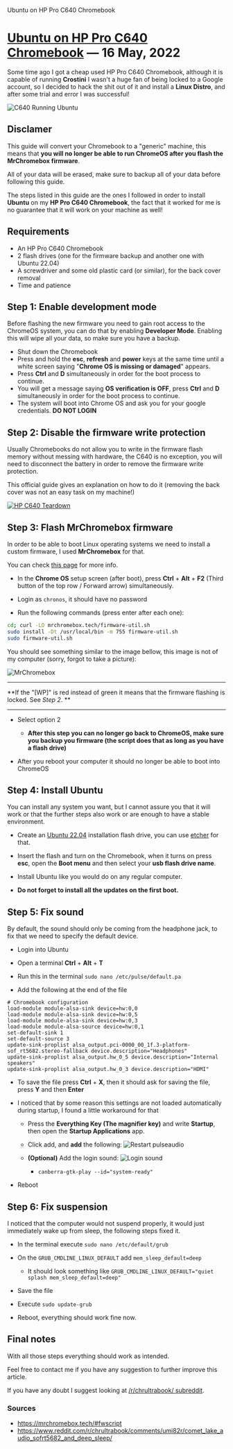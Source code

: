 Ubuntu on HP Pro C640 Chromebook

# [Ubuntu on HP Pro C640 Chromebook](#) &mdash; 16 May, 2022

Some time ago I got a cheap used HP Pro C640 Chromebook, although it is capable of running **Crostini**
I wasn't a huge fan of being locked to a Google account, so I decided to hack  the shit out of it and install a
**Linux Distro**, and after some trial and error I was successful!

![C640 Running Ubuntu](/article_files/20220517_hp_pro_c640_chromebook_ubuntu/c640.jpeg)

## Disclamer

This guide will convert your Chromebook to a "generic" machine, this means that **you will no longer be able to run ChromeOS
after you flash the MrChromebox firmware**.

All of your data will be erased, make sure to backup all of your data before following this guide.

The steps listed in this guide are the ones I followed in order to install **Ubuntu** on my **HP Pro C640 Chromebook**, 
the fact that it worked for me is no guarantee that it will work on your machine as well!

## Requirements
- An HP Pro C640 Chromebook
- 2 flash drives (one for the firmware backup and another one with Ubuntu 22.04)
- A screwdriver and some old plastic card (or similar), for the back cover removal
- Time and patience

## Step 1: Enable development mode

Before flashing the new firmware you need to gain root access to the ChromeOS system, you can do that by enabling **Developer Mode**.
Enabling this will wipe all your data, so make sure you have a backup.

 - Shut down the Chromebook
 - Press and hold the **esc**, **refresh** and **power** keys at the same time until a white screen saying "**Chrome OS is missing or damaged**" appears.
 - Press **Ctrl** and **D** simultaneously in order for the boot process to continue.
 - You will get a message saying **OS verification is OFF**, press **Ctrl** and **D** simultaneously in order for the boot process to continue.
 - The system will boot into Chrome OS and ask you for your google credentials. **DO NOT LOGIN**

## Step 2: Disable the firmware write protection

Usually Chromebooks do not allow you to write in the firmware flash memory without messing with hardware, the C640 is no exception,
you will need to disconnect the battery in order to remove the firmware write protection.

This official guide gives an explanation on how to do it (removing the back cover was not an easy task on my machine!)

[![HP C640 Teardown](https://img.youtube.com/vi/CTN52CBXzaE/0.jpg)](https://www.youtube.com/watch?v=CTN52CBXzaE)

## Step 3: Flash MrChromebox firmware

In order to be able to boot Linux operating systems we need to install a custom firmware, I used **MrChromebox** for that.

You can check [this page](https://mrchromebox.tech/#fwscript) for more info.

- In the **Chrome OS** setup screen (after boot), press **Ctrl** + **Alt** + **F2** (Third button of the top row / Forward arrow) simultaneously.
- Login as `chronos`, it should have no password

- Run the following commands (press enter after each one):
```sh
cd; curl -LO mrchromebox.tech/firmware-util.sh
sudo install -Dt /usr/local/bin -m 755 firmware-util.sh
sudo firmware-util.sh
```

You should see something similar to the image bellow, this image is not of my computer (sorry, forgot to take a picture):

![MrChromebox](/article_files/20220517_hp_pro_c640_chromebook_ubuntu/mrchromebox.png)

---
**If the "[WP]" is red instead of green it means that the firmware flashing is locked. See *Step 2*. **

---

- Select option 2
  - **After this step you can no longer go back to ChromeOS, make sure you backup you firmware (the script does that as long as you have a flash drive)**

- After you reboot your computer it should no longer be able to boot into ChromeOS

## Step 4: Install Ubuntu

You can install any system you want, but I cannot assure you that it will work or that the further steps also work or are enough to have a stable environment.

- Create an [Ubuntu 22.04](https://ubuntu.com/download/desktop/thank-you?version=22.04&architecture=amd64) installation flash drive, you can use [etcher](https://www.balena.io/etcher/) for that.

- Insert the flash and turn on the Chromebook, when it turns on press **esc**, open the **Boot menu** and then select your **usb flash drive name**.

- Install Ubuntu like you would do on any regular computer.

- **Do not forget to install all the updates on the first boot.**

## Step 5: Fix sound

By default, the sound should only be coming from the headphone jack, to fix that we need to specify the default device.

- Login into Ubuntu

- Open a terminal **Ctrl** + **Alt** + **T**

- Run this in the terminal `sudo nano /etc/pulse/default.pa`

- Add the following at the end of the file
```shell
# Chromebook configuration
load-module module-alsa-sink device=hw:0,0
load-module module-alsa-sink device=hw:0,5
load-module module-alsa-sink device=hw:0,3
load-module module-alsa-source device=hw:0,1
set-default-sink 1
set-default-source 3
update-sink-proplist alsa_output.pci-0000_00_1f.3-platform-sof_rt5682.stereo-fallback device.description="Headphones"
update-sink-proplist alsa_output.hw_0_5 device.description="Internal speakers"
update-sink-proplist alsa_output.hw_0_3 device.description="HDMI"
```

- To save the file press **Ctrl** + **X**, then it should ask for saving the file, press **Y** and then **Enter**

- I noticed that by some reason this settings are not loaded automatically during startup, I found a little workaround for that
  
  - Press the **Everything Key (The magnifier key)** and write **Startup**, then open the **Startup Applications** app.

  - Click add, and **add** the following:
    ![Restart pulseaudio](/article_files/20220517_hp_pro_c640_chromebook_ubuntu/restart_pulseaudio.png)

  - **(Optional)** Add the login sound:
    ![Login sound](/article_files/20220517_hp_pro_c640_chromebook_ubuntu/login_sound.png)
    - `canberra-gtk-play --id="system-ready"`

- Reboot
 
## Step 6: Fix suspension

I noticed that the computer would not suspend properly, it would just immediately wake up from sleep, the following steps fixed it.

- In the terminal execute `sudo nano /etc/default/grub`
- On the `GRUB_CMDLINE_LINUX_DEFAULT` add `mem_sleep_default=deep`
  - It should look something like `GRUB_CMDLINE_LINUX_DEFAULT="quiet splash mem_sleep_default=deep"`
- Save the file

- Execute `sudo update-grub`

- Reboot, everything should work fine now.

## Final notes
With all those steps everything should work as intended.

Feel free to contact me if you have any suggestion to further improve this article.

If you have any doubt I suggest looking at [/r/chrultrabook/ subreddit](https://www.reddit.com/r/chrultrabook/).

### Sources
 - https://mrchromebox.tech/#fwscript
 - https://www.reddit.com/r/chrultrabook/comments/umi82r/comet_lake_audio_sofrt5682_and_deep_sleep/
